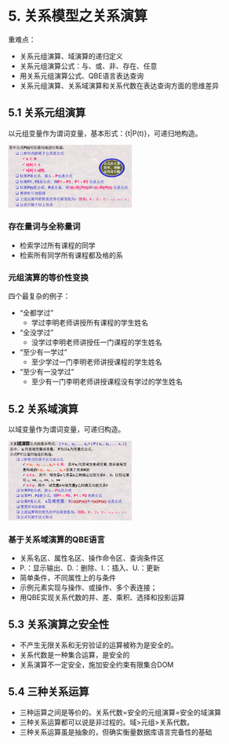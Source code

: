 # 5. 关系模型之关系演算
重难点：

- 关系元组演算、域演算的递归定义
- 关系元组演算公式：与、或、非、存在、任意
- 用关系元组演算公式、QBE语言表达查询
- 关系元组演算、关系域演算和关系代数在表达查询方面的思维差异

## 5.1 关系元组演算
以元组变量作为谓词变量，基本形式：{t|P(t)}，可递归地构造。

<img src="../image/Part1_5_1.png" width="50%" height="50%">

### 存在量词与全称量词
- 检索学过所有课程的同学
- 检索所有同学所有课程都及格的系

### 元组演算的等价性变换
四个最复杂的例子：

- “全都学过”
	- 学过李明老师讲授所有课程的学生姓名
- “全没学过”
	- 没学过李明老师讲授任一门课程的学生姓名 
- “至少有一学过”
	- 至少学过一门李明老师讲授课程的学生姓名
- “至少有一没学过”
	- 至少有一门李明老师讲授课程没有学过的学生姓名

## 5.2 关系域演算
以域变量作为谓词变量，可递归构造。

<img src="../image/Part1_5_2.png" width="50%" height="50%">

### 基于关系域演算的QBE语言
- 关系名区、属性名区、操作命令区、查询条件区
- P.：显示输出、D.：删除、I.：插入、U.：更新
- 简单条件，不同属性上的与条件
- 示例元素实现与操作、或操作、多个表连接；
- 用QBE实现关系代数的并、差、乘积、选择和投影运算

## 5.3 关系演算之安全性

- 不产生无限关系和无穷验证的运算被称为是安全的。
- 关系代数是一种集合运算，是安全的
- 关系演算不一定安全，施加安全约束有限集合DOM
 
## 5.4 三种关系运算
- 三种运算之间是等价的。关系代数=安全的元组演算=安全的域演算
- 三种关系运算都可以说是非过程的。域>元组>关系代数。
- 三种关系运算虽是抽象的，但确实衡量数据库语言完备性的基础